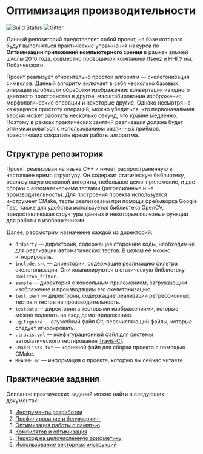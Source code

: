 # Оптимизация производительности

[![Build Status](https://travis-ci.com/UNN-VMK-Software/itseez-ws-2016-practice.svg?token=74q9ezwHWyMjEnVK8mzs&branch=master)][travis]
[![Gitter](https://badges.gitter.im/Join%20Chat.svg)][gitter]

Данный репозиторий представляет собой проект, на базе которого будут выполняться
практические упражнения из курса по __Оптимизации приложений компьютерного
зрения__ в рамках зимней школы 2016 года, совместно проводимой компанией Itseez
и ННГУ им. Лобачевского.

Проект реализует относительно простой алгоритм — скелетонизация символов. Данный
алгоритм включает в себя несколько базовых операций из области обработки
изображений: конвертация из одного цветового пространства в другое,
масштабирование изображения, морфологические операции и некоторые другие. Однако
несмотря на кажущуюся простоту операций, можно убедиться, что первоначальная
версия может работать несколько секунд, что крайне медленно. Поэтому в рамках
практических занятий реализация должна будет оптимизироваться с использованием
различных приёмов, позволяющих сократить время работы алгоритма.

## Структура репозитория

Проект реализован на языке С++ и имеет распространенную в настоящее время
структуру. Он содержит статическую библиотеку, реализующую основной алгоритм,
небольшое демо-приложение, и две сборки с автоматическими тестами (регресионные
и на производительность). Для построения проекта используется инструмент CMake,
тесты реализованы при помощи фреймворка Google Test, также для удобства
используется библиотека OpenCV, предоставляющая структуры данных и некоторые
полезные функции для работы с изображениями.

Далее, рассмотрим назначение каждой из директорий:

  - `3rdparty` — директория, содержащая сторонние коды, необходимые для
    реализации автоматических тестов. В целом её можно игнорировать.
  - `include`, `src` — директории, содержащие реализацию фильтра скелетонизации.
    Они компилируются в статическую библиотеку `skeleton_filter`.
  - `sample` — директория с консольным приложением, загружающим изображение и
    производящим его скелетонизацию.
  - `test`, `perf` — директории, содержащие реализации регрессионных тестов и
    тестов на производительность.
  - `testdata` — директория с тестовыми изображениями, которые можно подавать на
    вход демо-придожению.
  - `.gitignore` — служебный файл Git, перечисляющий файлы, которые следует
    игнорировать.
  - `.travis.yml` — конфигурационный файл для системы автоматического
     тестирования [Travis-CI][travis].
  - `CMakeLists.txt` — корневой файл для сборки проекта с помощью CMake.
  - `README.md` — информация о проекте, которую вы сейчас читаете.

## Практические задания

Описание практических заданий можно найти в следующих документах:

  1. [Инструменты разработки][practice1]
  1. [Профилирование и бенчмаркинг][practice2]
  1. [Оптимизация работы с памятью][practice3]
  1. [Компилятор и оптимизация][practice4]
  1. [Переход на целочисленную арифметику][practice5]
  1. [Использование векторных инструкций][practice6]

<!-- LINKS -->

[gitter]:    https://gitter.im/UNN-VMK-Software/itseez-ws-2016-practice
[travis]:    https://travis-ci.com/UNN-VMK-Software/itseez-ws-2016-practice
[practice1]: https://github.com/UNN-VMK-Software/itseez-ws-2016-practice/blob/master/doc/practice1-development-tools.md
[practice2]: https://github.com/UNN-VMK-Software/itseez-ws-2016-practice/blob/master/doc/practice2-profiling-and-benchmarking.md
[practice3]: https://github.com/UNN-VMK-Software/itseez-ws-2016-practice/blob/master/doc/practice3-memory.md
[practice4]: https://github.com/UNN-VMK-Software/itseez-ws-2016-practice/blob/master/doc/practice4-compiler.md
[practice5]: https://github.com/UNN-VMK-Software/itseez-ws-2016-practice/blob/master/doc/practice5-fixed-point.md
[practice6]: https://github.com/UNN-VMK-Software/itseez-ws-2016-practice/blob/master/doc/practice6-simd.md
